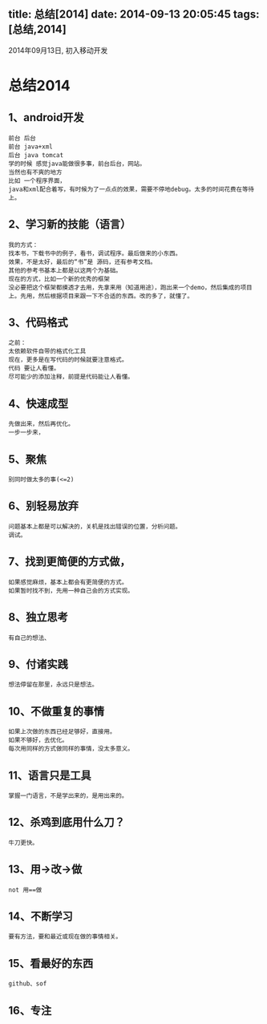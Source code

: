 title: 总结[2014]
date: 2014-09-13 20:05:45
tags: [总结,2014]
---

2014年09月13日, 初入移动开发
<!--more-->

# 总结2014


## 1、android开发
	前台 后台
	前台 java+xml
	后台 java tomcat
	学的时候 感觉java能做很多事，前台后台，网站。
	当然也有不爽的地方
	比如 一个程序界面，
	java和xml配合着写，有时候为了一点点的效果，需要不停地debug。太多的时间花费在等待上。

## 2、学习新的技能（语言）
	我的方式：
	找本书，下载书中的例子，看书，调试程序。最后做来的小东西。
	效果，不是太好，最后的“书”是 源码，还有参考文档。
	其他的参考书基本上都是以这两个为基础。
	现在的方式，比如一个新的优秀的框架
	没必要把这个框架都摸透才去用，先拿来用（知道用途），跑出来一个demo，然后集成的项目上。先用，然后根据项目来跟一下不合适的东西。改的多了，就懂了。

## 3、代码格式
	之前：
	太依赖软件自带的格式化工具
	现在，更多是在写代码的时候就要注意格式。
	代码 要让人看懂。
	尽可能少的添加注释，前提是代码能让人看懂。

## 4、快速成型
	先做出来，然后再优化。
	一步一步来，

## 5、聚焦
	别同时做太多的事(<=2)

## 6、别轻易放弃
	问题基本上都是可以解决的，关机是找出错误的位置，分析问题。
	调试。

## 7、找到更简便的方式做，
	如果感觉麻烦，基本上都会有更简便的方式。
	如果暂时找不到，先用一种自己会的方式实现。

## 8、独立思考
	有自己的想法、

## 9、付诸实践
	想法停留在那里，永远只是想法。

## 10、不做重复的事情
	如果上次做的东西已经足够好，直接用。
	如果不够好，去优化。
	每次用同样的方式做同样的事情，没太多意义。

## 11、语言只是工具
	掌握一门语言，不是学出来的，是用出来的。

## 12、杀鸡到底用什么刀？
	牛刀更快。

## 13、用->改->做
	not 用==做

## 14、不断学习
	要有方法，要和最近或现在做的事情相关。

## 15、看最好的东西
	github、sof

## 16、专注
